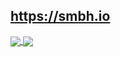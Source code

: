 ## https://smbh.io

<!-- [![smbh stats](https://github-readme-stats.vercel.app/api?username=smb-h&show_icons=true&hide_border=true&theme=algolia)](https://github.com/smb-h/github-readme-stats)

[![Top Langs](https://github-readme-stats.vercel.app/api/top-langs/?username=smb-h&layout=compact&hide_border=true&theme=algolia)](https://github.com/smb-h/github-readme-stats) -->

<a href="https://github.com/smb-h&/github-readme-stats">
  <img align="center" src="https://github-readme-stats.vercel.app/api?username=smb-h&show_icons=true&hide_border=true&theme=algolia" />
</a>
<a href="https://github.com/smb-h&/convoychat">
  <img align="center" src="https://github-readme-stats.vercel.app/api/top-langs/?username=smb-h&layout=compact&hide_border=true&theme=algolia" />
</a>

<!--
- 🔭 I’m currently working on ...
- 🌱 I’m currently learning ...
- 👯 I’m looking to collaborate on ...
- 🤔 I’m looking for help with ...
- 💬 Ask me about ...
- 📫 How to reach me: ...
- 😄 Pronouns: ...
- ⚡ Fun fact: ...
-->
